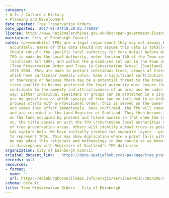 ```yaml
---
category:
- Arts / Culture / History
- Planning and Development
date_created: Tree Treservation Orders
date_updated: '2017-01-27T10:28:03.776028'
license: https://www.nationalarchives.gov.uk/doc/open-government-licence/version/3/
maintainer: City of Edinburgh Council
notes: <p><em>Whilst TPOs are a legal requirement they may not always be digitised
  accurately. Users of this data should not assume this data is totally accurate and
  should consult the specific local authority for more detail before making any decisions</em>\r\n\r\nA
  TPO is made by the Local Authority, under Section 160 of the Town and Country Planning
  (Scotland) Act 1997, and within the procedures set out in the Town and Country Planning
  (Tree Preservation Order and Trees in Conservation Areas) (Scotland) Regulations
  1975-1984. They are made to protect individual trees, groups of trees or woodlands
  which have particular amenity value, make a significant contribution to the landscape
  or townscape or because there may be a potential threat to the trees. Deciding which
  trees qualify to become protected the local authority must ensure that the trees
  contribute to the amenity and attractiveness of an area and be under threat in some
  way. Either individual specimens or groups can be protected in a single Order. There
  are no guidelines on which species of tree can be included in an Order.\r\n\r\nThe
  process starts with a Provisional Order, this is served on the owner of the land
  and comes into effect immediately. Once confirmed, the TPO will remain indefinitely
  and are recorded in the Land Register of Scotland. They then become legal burdens
  on the land occupied by present and future owners so that when the land is sold
  on, the title passes on with the TPO.\r\n\r\nSome local authorities capture polygons
  of tree preservation areas. Others will identify actual trees as point TPOs. Several
  LAs capture both. We have initially created two separate layers - point and polygon,
  to represent TPOs. This may show duplication where a point falls within a polygon.
  We may adapt this rationale and methodology in due course as we know that there
  is discrepancy with Registers of Scotland's TPO data.</p>
organization: City of Edinburgh Council
original_dataset_link: ' https://data.spatialhub.scot/package/tree_preservation_orders-ce'
records: null
resources:
- format: ''
  name: ''
  url: https://edinburghcouncilmaps.info/arcgis/services/Misc/INSPIRE/MapServer/WFSServer?
schema: default
title: Tree Preservation Orders - City of Edinburgh
---
```


